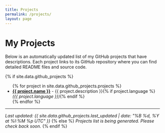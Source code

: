 ```yaml
---
title: Projects
permalink: /projects/
layout: page
---
```


# My Projects

Below is an automatically updated list of my GitHub projects that have descriptions. Each project links to its GitHub repository where you can find detailed README files and source code.

{% if site.data.github_projects %}
<ul>
{% for project in site.data.github_projects.projects %}
  <li><strong><a href="{{ project.url }}">{{ project.name }}</a></strong> - {{ project.description }}{% if project.language %} <em>({{ project.language }})</em>{% endif %}</li>
{% endfor %}
</ul>

---

*Last updated: {{ site.data.github_projects.last_updated | date: "%B %d, %Y at %I:%M %p UTC" }}*
{% else %}
*Projects list is being generated. Please check back soon.*
{% endif %}